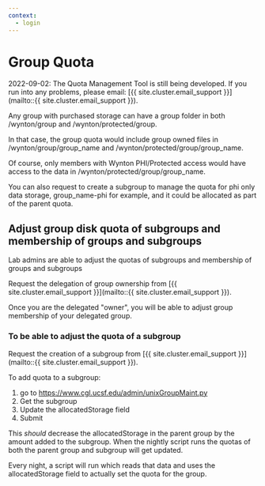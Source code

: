 ```yaml
---
context:
  - login
---
```


# Group Quota


<div class="alert alert-warning" role="alert" markdown="1">
2022-09-02: The Quota Management Tool is still being developed. If you run into any problems, please email: [{{ site.cluster.email_support }}](mailto::{{ site.cluster.email_support }}).
</div>

Any group with purchased storage can have a group folder in both /wynton/group and /wynton/protected/group.

In that case, the group quota would include group owned files in /wynton/group/group_name and /wynton/protected/group/group_name.

Of course, only members with Wynton PHI/Protected access would have access to the data in /wynton/protected/group/group_name.

You can also request to create a subgroup to manage the quota for phi only data storage, group_name-phi for example, and it could be allocated as part of the parent quota.

## Adjust group disk quota of subgroups and membership of groups and subgroups

Lab admins are able to adjust the quotas of subgroups and membership of groups and subgroups

Request the delegation of group ownership from [{{ site.cluster.email_support }}](mailto::{{ site.cluster.email_support }}).

Once you are the delegated "owner", you will be able to adjust group membership of your delegated group.

### To be able to adjust the quota of a subgroup

Request the creation of a subgroup from [{{ site.cluster.email_support }}](mailto::{{ site.cluster.email_support }}).

To add quota to a subgroup:

1. go to https://www.cgl.ucsf.edu/admin/unixGroupMaint.py
2. Get the subgroup
3. Update the allocatedStorage field
4. Submit

This *should* decrease the allocatedStorage in the parent group by the amount added to the subgroup.  When the nightly script runs the quotas of both the parent group and subgroup will get updated.

Every night, a script will run which reads that data and uses the allocatedStorage field to actually set the quota for the group.
